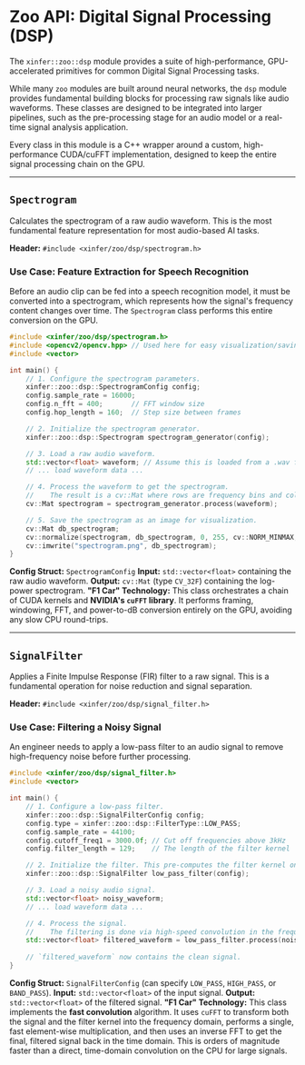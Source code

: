 # Zoo API: Digital Signal Processing (DSP)

The `xinfer::zoo::dsp` module provides a suite of high-performance, GPU-accelerated primitives for common Digital Signal Processing tasks.

While many `zoo` modules are built around neural networks, the `dsp` module provides fundamental building blocks for processing raw signals like audio waveforms. These classes are designed to be integrated into larger pipelines, such as the pre-processing stage for an audio model or a real-time signal analysis application.

Every class in this module is a C++ wrapper around a custom, high-performance CUDA/cuFFT implementation, designed to keep the entire signal processing chain on the GPU.

---

## `Spectrogram`

Calculates the spectrogram of a raw audio waveform. This is the most fundamental feature representation for most audio-based AI tasks.

**Header:** `#include <xinfer/zoo/dsp/spectrogram.h>`

### Use Case: Feature Extraction for Speech Recognition

Before an audio clip can be fed into a speech recognition model, it must be converted into a spectrogram, which represents how the signal's frequency content changes over time. The `Spectrogram` class performs this entire conversion on the GPU.

```cpp
#include <xinfer/zoo/dsp/spectrogram.h>
#include <opencv2/opencv.hpp> // Used here for easy visualization/saving
#include <vector>

int main() {
    // 1. Configure the spectrogram parameters.
    xinfer::zoo::dsp::SpectrogramConfig config;
    config.sample_rate = 16000;
    config.n_fft = 400;       // FFT window size
    config.hop_length = 160;  // Step size between frames

    // 2. Initialize the spectrogram generator.
    xinfer::zoo::dsp::Spectrogram spectrogram_generator(config);

    // 3. Load a raw audio waveform.
    std::vector<float> waveform; // Assume this is loaded from a .wav file
    // ... load waveform data ...

    // 4. Process the waveform to get the spectrogram.
    //    The result is a cv::Mat where rows are frequency bins and columns are time frames.
    cv::Mat spectrogram = spectrogram_generator.process(waveform);

    // 5. Save the spectrogram as an image for visualization.
    cv::Mat db_spectrogram;
    cv::normalize(spectrogram, db_spectrogram, 0, 255, cv::NORM_MINMAX, CV_8U);
    cv::imwrite("spectrogram.png", db_spectrogram);
}
```
**Config Struct:** `SpectrogramConfig`
**Input:** `std::vector<float>` containing the raw audio waveform.
**Output:** `cv::Mat` (type `CV_32F`) containing the log-power spectrogram.
**"F1 Car" Technology:** This class orchestrates a chain of CUDA kernels and **NVIDIA's `cuFFT` library**. It performs framing, windowing, FFT, and power-to-dB conversion entirely on the GPU, avoiding any slow CPU round-trips.

---

## `SignalFilter`

Applies a Finite Impulse Response (FIR) filter to a raw signal. This is a fundamental operation for noise reduction and signal separation.

**Header:** `#include <xinfer/zoo/dsp/signal_filter.h>`

### Use Case: Filtering a Noisy Signal

An engineer needs to apply a low-pass filter to an audio signal to remove high-frequency noise before further processing.

```cpp
#include <xinfer/zoo/dsp/signal_filter.h>
#include <vector>

int main() {
    // 1. Configure a low-pass filter.
    xinfer::zoo::dsp::SignalFilterConfig config;
    config.type = xinfer::zoo::dsp::FilterType::LOW_PASS;
    config.sample_rate = 44100;
    config.cutoff_freq1 = 3000.0f; // Cut off frequencies above 3kHz
    config.filter_length = 129;    // The length of the filter kernel

    // 2. Initialize the filter. This pre-computes the filter kernel on the GPU.
    xinfer::zoo::dsp::SignalFilter low_pass_filter(config);

    // 3. Load a noisy audio signal.
    std::vector<float> noisy_waveform;
    // ... load waveform data ...

    // 4. Process the signal.
    //    The filtering is done via high-speed convolution in the frequency domain.
    std::vector<float> filtered_waveform = low_pass_filter.process(noisy_waveform);
    
    // `filtered_waveform` now contains the clean signal.
}
```
**Config Struct:** `SignalFilterConfig` (can specify `LOW_PASS`, `HIGH_PASS`, or `BAND_PASS`).
**Input:** `std::vector<float>` of the input signal.
**Output:** `std::vector<float>` of the filtered signal.
**"F1 Car" Technology:** This class implements the **fast convolution** algorithm. It uses `cuFFT` to transform both the signal and the filter kernel into the frequency domain, performs a single, fast element-wise multiplication, and then uses an inverse FFT to get the final, filtered signal back in the time domain. This is orders of magnitude faster than a direct, time-domain convolution on the CPU for large signals.
